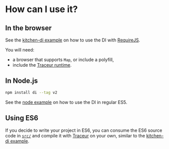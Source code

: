 # How can I use it?

## In the browser
See the [kitchen-di example](../example/kitchen-di/index.html) on how to use the DI with [RequireJS].

You will need:
- a browser that supports `Map`, or include a polyfill,
- include the [Traceur runtime].

## In Node.js
```bash
npm install di --tag v2
```

See the [node example] on how to use the DI in regular ES5.

## Using ES6
If you decide to write your project in ES6, you can consume the ES6 source code in [`src/`] and compile it with [Traceur] on your own, similar to the [kitchen-di example].


[kitchen-di example]: ../example/kitchen-di
[RequireJS]: http://requirejs.org/
[Traceur runtime]: https://github.com/google/traceur-compiler/blob/master/src/runtime/runtime.js
[node example]: ../example/node
[`src/`]: ../src
[Traceur]: https://github.com/google/traceur-compiler
